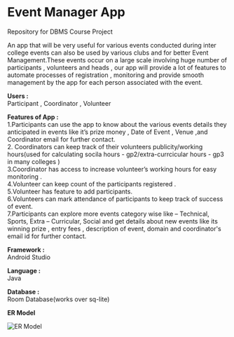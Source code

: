 # Event Manager App  
Repository  for DBMS Course Project  

An app that will be very useful for various events conducted during inter college events can also be used by various clubs and  for better Event Management.These events occur on a large scale  involving huge number of participants , volunteers and heads , our app will provide a lot of features to automate processes of registration , monitoring and provide smooth management by the app for each person associated with the event. 
  
**Users :**    
Participant , Coordinator , Volunteer     
    
**Features of App :**    
1.Participants can use the app to know about the various events details they anticipated in  events like it’s  prize money  , Date of Event , Venue ,and Coordinator email for further contact.    
2. Coordinators can keep track of their volunteers publicity/working hours(used for calculating socila hours - gp2/extra-currcicular hours - gp3 in many colleges )    
3.Coordinator  has access to increase volunteer’s working hours for easy monitoring .    
4.Volunteer can keep count of the participants registered .    
5.Volunteer has feature to add participants.      
6.Volunteers can mark attendance of participants to keep track of success of event.    
7.Participants can explore more events category wise like – Technical, Sports, Extra – Curricular, Social and get details about new events like its winning prize , entry fees , description of event, domain and coordinator's email id for further contact.   
  
**Framework :**       
Android Studio  
  
**Language :**        
Java  

**Database :**     
Room Database(works over sq-lite)  

**ER Model**

  
![ER Model](https://github.com/sakshi170920/EventManagerApp/blob/master/ER%20MODEL%20DBMS.JPG)  




